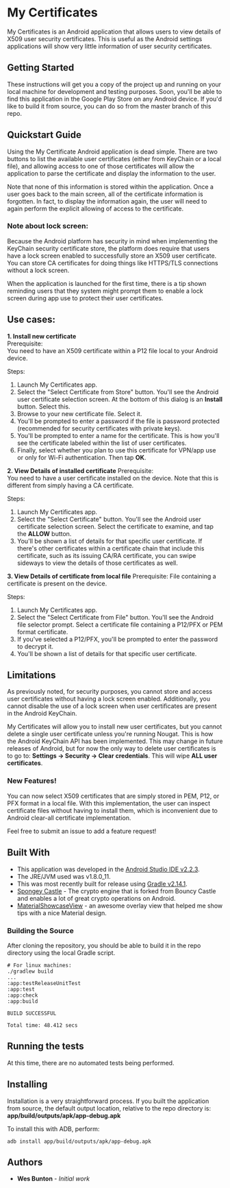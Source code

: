 # My Certificates

My Certificates is an Android application that allows users to view details of X509 user security certificates. This is useful as the Android settings applications will show very little information of user security certificates.

## Getting Started

These instructions will get you a copy of the project up and running on your local machine for development and testing purposes. Soon, you'll be able to find this application in the Google Play Store on any Android device. If you'd like to build it from source, you can do so from the master branch of this repo.

## Quickstart Guide

Using the My Certificate Android application is dead simple. There are two buttons to list the available user certificates (either from KeyChain or a local file), and allowing access to one of those certificates will allow the application to parse the certificate and display the information to the user.

Note that none of this information is stored within the application. Once a user goes back to the main screen, all of the certificate information is forgotten. In fact, to display the information again, the user will need to again perform the explicit allowing of access to the certificate.

### Note about lock screen:  
Because the Android platform has security in mind when implementing the KeyChain security certificate store, the platform does require that users have a lock screen enabled to successfully store an X509 user certificate. You can store CA certificates for doing things like HTTPS/TLS connections without a lock screen.

When the application is launched for the first time, there is a tip shown reminding users that they system might prompt them to enable a lock screen during app use to protect their user certificates.

## Use cases:
**1. Install new certificate**  
Prerequisite:  
You need to have an X509 certificate within a P12 file local to your Android device.  

Steps:  
1. Launch My Certificates app.  
2. Select the "Select Certificate from Store" button. You'll see the Android user certificate selection screen. At the bottom of this dialog is an **Install** button. Select this.
3. Browse to your new certificate file. Select it.  
4. You'll be prompted to enter a password if the file is password protected (recommended for security certificates with private keys).  
5. You'll be prompted to enter a name for the certificate. This is how you'll see the certificate labeled within the list of user certificates.  
6. Finally, select whether you plan to use this certificate for VPN/app use or only for Wi-Fi authentication. Then tap **OK**.  

**2. View Details of installed certificate**
Prerequisite:  
You need to have a user certificate installed on the device. Note that this is different from simply having a CA certificate.

Steps:  
1. Launch My Certificates app.  
2. Select the "Select Certificate" button. You'll see the Android user certificate selection screen. Select the certificate to examine, and tap the **ALLOW** button.  
3. You'll be shown a list of details for that specific user certificate. If there's other certificates within a certificate chain that include this certificate, such as its issuing CA/RA certificate, you can swipe sideways to view the details of those certificates as well.  

**3. View Details of certificate from local file**
Prerequisite:
File containing a certificate is present on the device.

Steps:
1. Launch My Certificates app.
2. Select the "Select Certificate from File" button. You'll see the Android file selector prompt. Select a certificate file containing a P12/PFX or PEM format certificate.
3. If you've selected a P12/PFX, you'll be prompted to enter the password to decrypt it.
3. You'll be shown a list of details for that specific user certificate.

## Limitations

As previously noted, for security purposes, you cannot store and access user certificates without having a lock screen enabled. Additionally, you cannot disable the use of a lock screen when user certificates are present in the Android KeyChain.

My Certificates will allow you to install new user certificates, but you cannot delete a single user certificate unless you're running Nougat. This is how the Android KeyChain API has been implemented. This may change in future releases of Android, but for now the only way to delete user certificates is to go to: **Settings -> Security -> Clear credentials**. This will wipe **ALL user certificates**.

### New Features!

You can now select X509 certificates that are simply stored in PEM, P12, or PFX format in a local file. With this implementation, the user can inspect certificate files without having to install them, which is inconvenient due to Android clear-all certificate implementation.

Feel free to submit an issue to add a feature request!

## Built With

* This application was developed in the [Android Studio IDE v2.2.3](https://developer.android.com/studio/index.html).
* The JRE/JVM used was v1.8.0_11.
* This was most recently built for release using [Gradle v2.14.1](https://docs.gradle.org/current/userguide/userguide.html "Gradle Documentation").
* [Spongey Castle](https://rtyley.github.io/spongycastle/) - The crypto engine that is forked from Bouncy Castle and enables a lot of great crypto operations on Android.
* [MaterialShowcaseView](https://github.com/deano2390/MaterialShowcaseView) - an awesome overlay view that helped me show tips with a nice Material design.

### Building the Source

After cloning the repository, you should be able to build it in the repo directory using the local Gradle script.
```
# For linux machines:
./gradlew build
...
:app:testReleaseUnitTest
:app:test
:app:check
:app:build

BUILD SUCCESSFUL

Total time: 48.412 secs
```

## Running the tests

At this time, there are no automated tests being performed.

## Installing

Installation is a very straightforward process. If you built the application from source, the default output location, relative to the repo directory is: **app/build/outputs/apk/app-debug.apk**

To install this with ADB, perform:
```
adb install app/build/outputs/apk/app-debug.apk
```

## Authors

* **Wes Bunton** - *Initial work*
